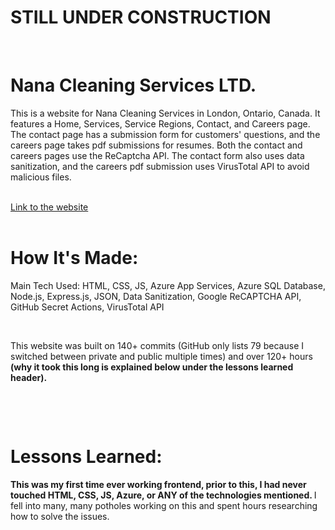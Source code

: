 <h1><strong>STILL UNDER CONSTRUCTION</strong></h1>
<br/>
<h1>Nana Cleaning Services LTD.</h1>
<p>This is a website for Nana Cleaning Services in London, Ontario, Canada. It features a Home, Services, Service Regions, Contact, and Careers page. The contact page has a submission form for customers' 
  questions, and the careers page takes pdf submissions for resumes. Both the contact and careers pages use the ReCaptcha API. The contact form also uses data sanitization, and the careers pdf submission
uses VirusTotal API to avoid malicious files.</p>
<br/>
<a href = "https://nanacleaningservicesltd.azurewebsites.net">Link to the website</a>
<br/>
<br/>
<h1>How It's Made:</h1>
<p>Main Tech Used: HTML, CSS, JS, Azure App Services, Azure SQL Database, Node.js, Express.js, JSON, Data Sanitization, Google ReCAPTCHA API, GitHub Secret Actions, VirusTotal API</p>
<br/>
<p>This website was built on 140+ commits (GitHub only lists 79 because I switched between private and public multiple times) and over 120+ hours <strong>(why it took this long is explained below under the lessons learned header).</strong></p>
<br/>
<p></p>
<br/>
<h1>Lessons Learned: </h1>
<p><strong>This was my first time ever working frontend, prior to this, I had never touched HTML, CSS, JS, Azure, or ANY of the technologies mentioned. </strong>I fell into many, many potholes working on this and spent hours researching how to solve the issues.</p>
